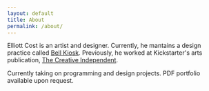 ```yaml
---
layout: default
title: About
permalink: /about/
---
```


Elliott Cost is an artist and designer. Currently, he mantains a design practice called [Bell Kiosk](https://bellkiosk.site). Previously, he worked at Kickstarter's arts publication, [The Creative Independent](https://thecreativeindependent.com/people/).

<span class="highlight">Currently taking on programming and design projects. PDF portfolio available upon request.</span>
